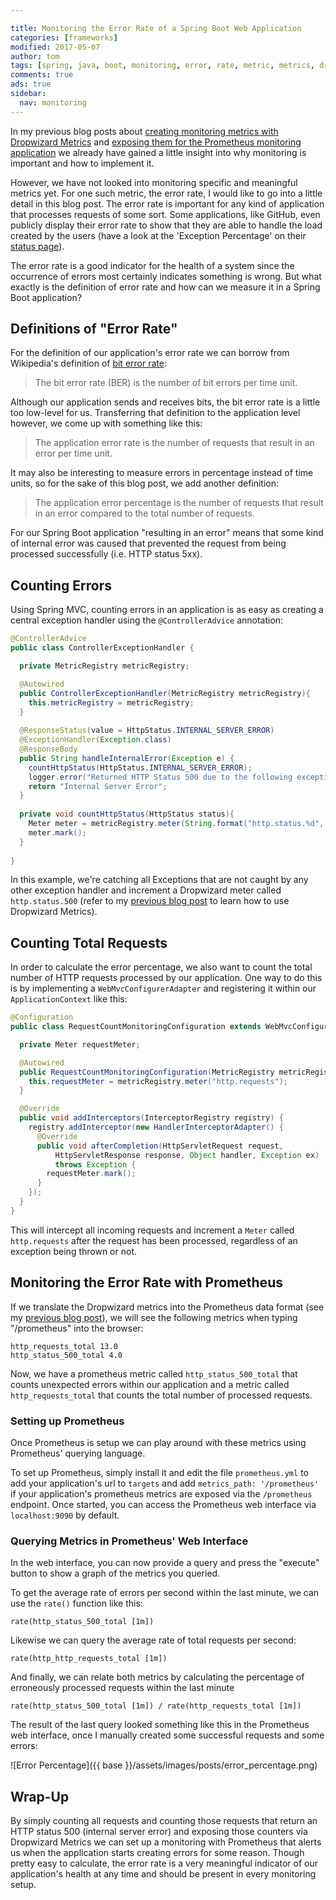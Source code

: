 ```yaml
---

title: Monitoring the Error Rate of a Spring Boot Web Application
categories: [frameworks]
modified: 2017-05-07
author: tom
tags: [spring, java, boot, monitoring, error, rate, metric, metrics, dropwizard, exception, counter, mvc]
comments: true
ads: true
sidebar:
  nav: monitoring
---
```


In my previous blog posts about [creating monitoring metrics with Dropwizard Metrics](/transparency-with-spring-boot/) and 
[exposing them for the Prometheus monitoring application](/monitoring-spring-boot-with-prometheus/) we already have
gained a little insight into why monitoring is important and how to implement it.

However, we have not looked into monitoring specific and meaningful metrics yet. For one such metric, the error rate,
I would like to go into a little detail in this blog post. The error rate is important for any kind of
application that processes requests of some sort. Some applications, like GitHub, even publicly display
their error rate to show that they are able to handle the load created by the users (have a look at the 'Exception Percentage' 
on their [status page](https://status.github.com/)).

The error rate is a good indicator for the health of a system since the occurrence of errors most certainly 
indicates something is wrong. But what exactly is the definition of 
error rate and how can we measure it in a Spring Boot application?

## Definitions of "Error Rate"

For the definition of our application's error rate we can borrow from Wikipedia's definition
of [bit error rate](https://en.wikipedia.org/wiki/Bit_error_rate): 

> The bit error rate (BER) is the number of bit errors per time unit.

Although our application sends and receives bits, the bit error rate is a little too low-level
for us. Transferring that definition to the application level however, we come up with something
like this:

> The application error rate is the number of requests that result in an error per time unit.

It may also be interesting to measure errors in percentage instead of time units, so for the sake of this blog post,
we add another definition:

> The application error percentage is the number of requests that result in an error compared
> to the total number of requests.

For our Spring Boot application "resulting in an error" means that some kind of internal error was caused that prevented
the request from being processed successfully (i.e. HTTP status 5xx). 

## Counting Errors

Using Spring MVC, counting errors in an application is as easy as creating a central exception handler using
the `@ControllerAdvice` annotation:

```java
@ControllerAdvice
public class ControllerExceptionHandler {

  private MetricRegistry metricRegistry;

  @Autowired
  public ControllerExceptionHandler(MetricRegistry metricRegistry){
    this.metricRegistry = metricRegistry;
  }
  
  @ResponseStatus(value = HttpStatus.INTERNAL_SERVER_ERROR)
  @ExceptionHandler(Exception.class)
  @ResponseBody
  public String handleInternalError(Exception e) {
    countHttpStatus(HttpStatus.INTERNAL_SERVER_ERROR);
    logger.error("Returned HTTP Status 500 due to the following exception:", e);
    return "Internal Server Error";
  }
  
  private void countHttpStatus(HttpStatus status){
    Meter meter = metricRegistry.meter(String.format("http.status.%d", status.value()));
    meter.mark();
  }
  
}
```

In this example, we're catching all Exceptions that are not caught by any other exception handler
and increment a Dropwizard meter called `http.status.500` (refer to my [previous blog post](/transparency-with-spring-boot/)
to learn how to use Dropwizard Metrics).

## Counting Total Requests

In order to calculate the error percentage, we also want to count
the total number of HTTP requests processed by our application. One way to do this is by implementing
a `WebMvcConfigurerAdapter` and registering it within our `ApplicationContext` like this:

```java
@Configuration
public class RequestCountMonitoringConfiguration extends WebMvcConfigurerAdapter {

  private Meter requestMeter;

  @Autowired
  public RequestCountMonitoringConfiguration(MetricRegistry metricRegistry) {
    this.requestMeter = metricRegistry.meter("http.requests");
  }

  @Override
  public void addInterceptors(InterceptorRegistry registry) {
    registry.addInterceptor(new HandlerInterceptorAdapter() {
      @Override
      public void afterCompletion(HttpServletRequest request,
          HttpServletResponse response, Object handler, Exception ex)
          throws Exception {
        requestMeter.mark();
      }
    });
  }
}
```

This will intercept all incoming requests and increment a `Meter` called `http.requests` after the
request has been processed, regardless of an exception being thrown or not.

## Monitoring the Error Rate with Prometheus

If we translate the Dropwizard metrics into the Prometheus data format (see my [previous blog post](/monitoring-spring-boot-with-prometheus/)),
we will see the following metrics when typing "/prometheus" into the browser:

```
http_requests_total 13.0
http_status_500_total 4.0
```

Now, we have a prometheus metric called `http_status_500_total` that counts unexpected errors within our application
and a metric called `http_requests_total` that counts the total number of processed requests. 

### Setting up Prometheus
Once Prometheus is setup we can play around with these metrics using Prometheus' querying language. 

To set up Prometheus, simply install it and edit the file `prometheus.yml` to add your application's 
url to `targets` and add `metrics_path: '/prometheus'` if your application's prometheus metrics are 
exposed via the `/prometheus` endpoint. Once started, you can access the Prometheus web interface
via `localhost:9090` by default.

### Querying Metrics in Prometheus' Web Interface
In the web interface, you can now provide a query and press the "execute" button to show a graph of
the metrics you queried.

To get the average rate of errors per second within the last minute, we can use the `rate()` function like this:

```
rate(http_status_500_total [1m])
```

Likewise we can query the average rate of total requests per second:

```
rate(http_http_requests_total [1m])
```

And finally, we can relate both metrics by calculating the percentage of erroneously processed requests 
within the last minute

```
rate(http_status_500_total [1m]) / rate(http_requests_total [1m])
```

The result of the last query looked something like this in the Prometheus web interface, once I manually
created some successful requests and some errors:

![Error Percentage]({{ base }}/assets/images/posts/error_percentage.png)

## Wrap-Up

By simply counting all requests and counting those requests that return an HTTP status 500 
(internal server error) and exposing those counters via Dropwizard Metrics we can set up a monitoring
with Prometheus that alerts us when the application starts creating errors for some reason.
Though pretty easy to calculate, the error rate is a very meaningful indicator of our application's health at
any time and should be present in every monitoring setup.  

 
